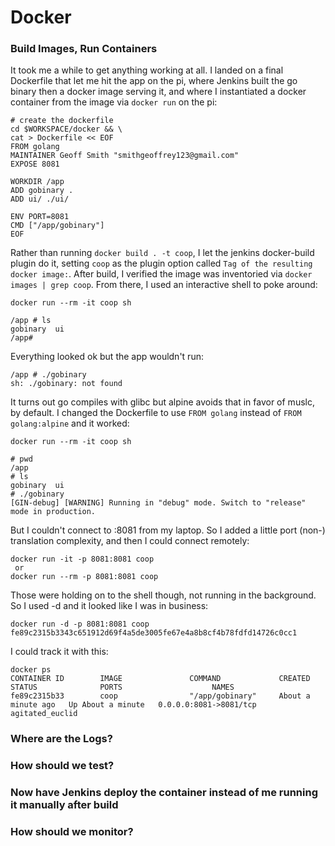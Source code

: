 # Docker

### Build Images, Run Containers

It took me a while to get anything working at all.  I landed on a final Dockerfile that let me hit the app on the pi, where Jenkins built the go binary then a docker image serving it, and where I instantiated a docker container from the image via `docker run` on the pi:

    # create the dockerfile
    cd $WORKSPACE/docker && \
    cat > Dockerfile << EOF
    FROM golang
    MAINTAINER Geoff Smith "smithgeoffrey123@gmail.com"
    EXPOSE 8081
    
    WORKDIR /app
    ADD gobinary .
    ADD ui/ ./ui/
    
    ENV PORT=8081
    CMD ["/app/gobinary"]
    EOF

Rather than running `docker build . -t coop`, I let the jenkins docker-build plugin do it, setting `coop` as the plugin option called `Tag of the resulting docker image:`. After build, I verified the image was inventoried via `docker images | grep coop`.  From there, I used an interactive shell to poke around:
 
    docker run --rm -it coop sh

    /app # ls
    gobinary  ui
    /app#

Everything looked ok but the app wouldn't run:

    /app # ./gobinary 
    sh: ./gobinary: not found

It turns out go compiles with glibc but alpine avoids that in favor of muslc, by default.  I changed the Dockerfile to use `FROM golang` instead of `FROM golang:alpine` and it worked:

    docker run --rm -it coop sh

    # pwd
    /app
    # ls
    gobinary  ui
    # ./gobinary
    [GIN-debug] [WARNING] Running in "debug" mode. Switch to "release" mode in production.
  
But I couldn't connect to <ip>:8081 from my laptop.  So I added a little port (non-) translation complexity, and then I could connect remotely:
 
    docker run -it -p 8081:8081 coop
     or
    docker run --rm -p 8081:8081 coop

Those were holding on to the shell though, not running in the background.  So I used -d and it looked like I was in business:

    docker run -d -p 8081:8081 coop
    fe89c2315b3343c651912d69f4a5de3005fe67e4a8b8cf4b78fdfd14726c0cc1

I could track it with this:

    docker ps 
    CONTAINER ID        IMAGE               COMMAND             CREATED              STATUS              PORTS                    NAMES
    fe89c2315b33        coop                "/app/gobinary"     About a minute ago   Up About a minute   0.0.0.0:8081->8081/tcp   agitated_euclid

### Where are the Logs?

### How should we test?

### Now have Jenkins deploy the container instead of me running it manually after build

### How should we monitor?
